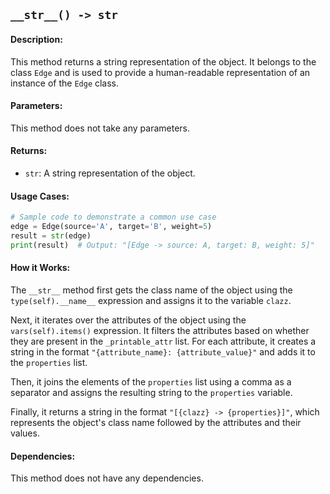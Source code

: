 ## `__str__() -> str`

#### Description:
This method returns a string representation of the object. It belongs to the class `Edge` and is used to provide a human-readable representation of an instance of the `Edge` class.

#### Parameters:
This method does not take any parameters.

#### Returns:
- `str`: A string representation of the object.

#### Usage Cases:

```python
# Sample code to demonstrate a common use case
edge = Edge(source='A', target='B', weight=5)
result = str(edge)
print(result)  # Output: "[Edge -> source: A, target: B, weight: 5]"
```

#### How it Works:
The `__str__` method first gets the class name of the object using the `type(self).__name__` expression and assigns it to the variable `clazz`. 

Next, it iterates over the attributes of the object using the `vars(self).items()` expression. It filters the attributes based on whether they are present in the `_printable_attr` list. For each attribute, it creates a string in the format `"{attribute_name}: {attribute_value}"` and adds it to the `properties` list.

Then, it joins the elements of the `properties` list using a comma as a separator and assigns the resulting string to the `properties` variable.

Finally, it returns a string in the format `"[{clazz} -> {properties}]"`, which represents the object's class name followed by the attributes and their values.

#### Dependencies:
This method does not have any dependencies.